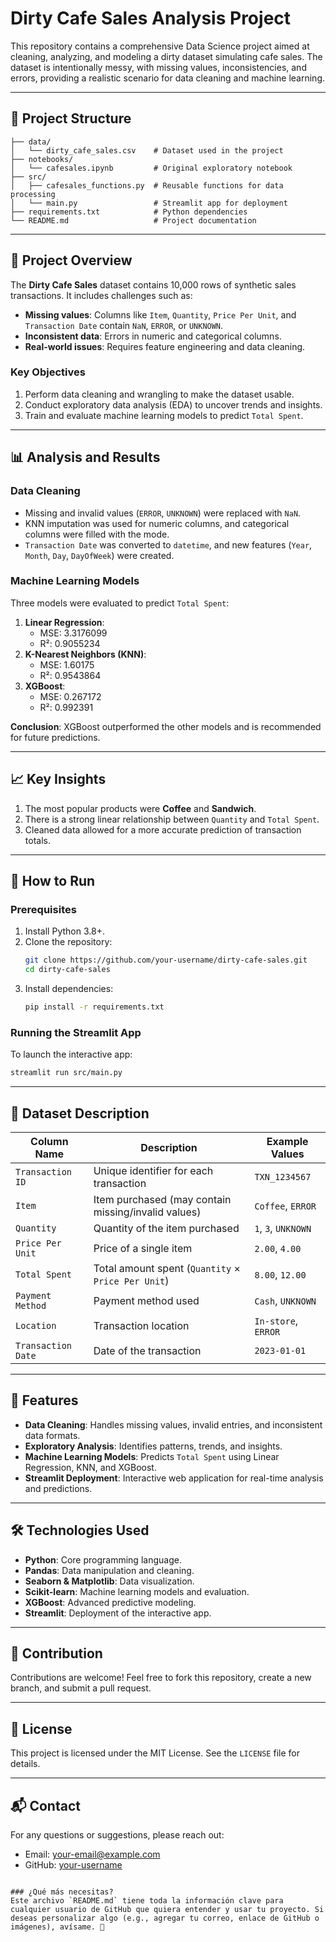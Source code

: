 # Dirty Cafe Sales Analysis Project

This repository contains a comprehensive Data Science project aimed at cleaning, analyzing, and modeling a dirty dataset simulating cafe sales. The dataset is intentionally messy, with missing values, inconsistencies, and errors, providing a realistic scenario for data cleaning and machine learning.

---

## 📂 Project Structure

```
├── data/
│   └── dirty_cafe_sales.csv    # Dataset used in the project
├── notebooks/
│   └── cafesales.ipynb         # Original exploratory notebook
├── src/
│   ├── cafesales_functions.py  # Reusable functions for data processing
│   └── main.py                 # Streamlit app for deployment
├── requirements.txt            # Python dependencies
└── README.md                   # Project documentation
```

---

## 📝 Project Overview

The **Dirty Cafe Sales** dataset contains 10,000 rows of synthetic sales transactions. It includes challenges such as:
- **Missing values**: Columns like `Item`, `Quantity`, `Price Per Unit`, and `Transaction Date` contain `NaN`, `ERROR`, or `UNKNOWN`.
- **Inconsistent data**: Errors in numeric and categorical columns.
- **Real-world issues**: Requires feature engineering and data cleaning.

### Key Objectives
1. Perform data cleaning and wrangling to make the dataset usable.
2. Conduct exploratory data analysis (EDA) to uncover trends and insights.
3. Train and evaluate machine learning models to predict `Total Spent`.

---

## 📊 Analysis and Results

### Data Cleaning
- Missing and invalid values (`ERROR`, `UNKNOWN`) were replaced with `NaN`.
- KNN imputation was used for numeric columns, and categorical columns were filled with the mode.
- `Transaction Date` was converted to `datetime`, and new features (`Year`, `Month`, `Day`, `DayOfWeek`) were created.

### Machine Learning Models
Three models were evaluated to predict `Total Spent`:
1. **Linear Regression**:
   - MSE: 3.3176099
   - R²: 0.9055234
2. **K-Nearest Neighbors (KNN)**:
   - MSE: 1.60175
   - R²: 0.9543864
3. **XGBoost**:
   - MSE: 0.267172
   - R²: 0.992391

**Conclusion**: XGBoost outperformed the other models and is recommended for future predictions.

---

## 📈 Key Insights
1. The most popular products were **Coffee** and **Sandwich**.
2. There is a strong linear relationship between `Quantity` and `Total Spent`.
3. Cleaned data allowed for a more accurate prediction of transaction totals.

---

## 🚀 How to Run

### Prerequisites
1. Install Python 3.8+.
2. Clone the repository:
   ```bash
   git clone https://github.com/your-username/dirty-cafe-sales.git
   cd dirty-cafe-sales
   ```
3. Install dependencies:
   ```bash
   pip install -r requirements.txt
   ```

### Running the Streamlit App
To launch the interactive app:
```bash
streamlit run src/main.py
```

---

## 📂 Dataset Description

| Column Name       | Description                                           | Example Values      |
|--------------------|-------------------------------------------------------|---------------------|
| `Transaction ID`   | Unique identifier for each transaction                | `TXN_1234567`       |
| `Item`            | Item purchased (may contain missing/invalid values)   | `Coffee`, `ERROR`   |
| `Quantity`        | Quantity of the item purchased                        | `1`, `3`, `UNKNOWN` |
| `Price Per Unit`  | Price of a single item                                | `2.00`, `4.00`      |
| `Total Spent`     | Total amount spent (`Quantity` × `Price Per Unit`)    | `8.00`, `12.00`     |
| `Payment Method`  | Payment method used                                   | `Cash`, `UNKNOWN`   |
| `Location`        | Transaction location                                  | `In-store`, `ERROR` |
| `Transaction Date`| Date of the transaction                               | `2023-01-01`        |

---

## 🌟 Features

- **Data Cleaning**: Handles missing values, invalid entries, and inconsistent data formats.
- **Exploratory Analysis**: Identifies patterns, trends, and insights.
- **Machine Learning Models**: Predicts `Total Spent` using Linear Regression, KNN, and XGBoost.
- **Streamlit Deployment**: Interactive web application for real-time analysis and predictions.

---

## 🛠️ Technologies Used

- **Python**: Core programming language.
- **Pandas**: Data manipulation and cleaning.
- **Seaborn & Matplotlib**: Data visualization.
- **Scikit-learn**: Machine learning models and evaluation.
- **XGBoost**: Advanced predictive modeling.
- **Streamlit**: Deployment of the interactive app.

---

## 🤝 Contribution

Contributions are welcome! Feel free to fork this repository, create a new branch, and submit a pull request.

---

## 📄 License

This project is licensed under the MIT License. See the `LICENSE` file for details.

---

## 📬 Contact

For any questions or suggestions, please reach out:
- Email: your-email@example.com
- GitHub: [your-username](https://github.com/your-username)
```

### ¿Qué más necesitas?
Este archivo `README.md` tiene toda la información clave para cualquier usuario de GitHub que quiera entender y usar tu proyecto. Si deseas personalizar algo (e.g., agregar tu correo, enlace de GitHub o imágenes), avísame. 🚀
